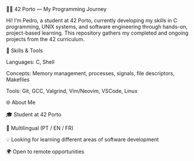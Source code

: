 🧑‍💻 42 Porto — My Programming Journey

Hi! I’m Pedro, a student at 42 Porto, currently developing my skills in C programming, UNIX systems, and software engineering through hands-on, project-based learning.
This repository gathers my completed and ongoing projects from the 42 curriculum.

🧰 Skills & Tools

Languages: C, Shell

Concepts: Memory management, processes, signals, file descriptors, Makefiles

Tools: Git, GCC, Valgrind, Vim/Neovim, VSCode, Linux

🌐 About Me

🎓 Student at 42 Porto

💬 Multilingual (PT / EN / FR)

💡 Looking for learning different areas of software development

🌍 Open to remote opportunities
